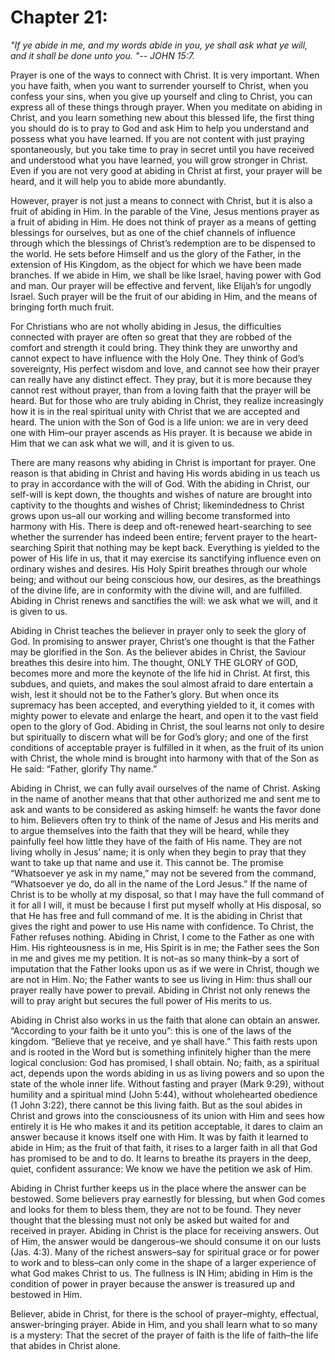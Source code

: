 # Chapter 21:

_"If ye abide in me, and my words abide in you, ye shall ask what ye will, and it shall be done unto you. "-- JOHN 15:7._

Prayer is one of the ways to connect with Christ. It is very important. When you have faith, when you want to surrender yourself to Christ, when you confess your sins, when you give up yourself and cling to Christ, you can express all of these things through prayer. When you meditate on abiding in Christ, and you learn something new about this blessed life, the first thing you should do is to pray to God and ask Him to help you understand and possess what you have learned. If you are not content with just praying spontaneously, but you take time to pray in secret until you have received and understood what you have learned, you will grow stronger in Christ. Even if you are not very good at abiding in Christ at first, your prayer will be heard, and it will help you to abide more abundantly.

However, prayer is not just a means to connect with Christ, but it is also a fruit of abiding in Him. In the parable of the Vine, Jesus mentions prayer as a fruit of abiding in Him. He does not think of prayer as a means of getting blessings for ourselves, but as one of the chief channels of influence through which the blessings of Christ’s redemption are to be dispensed to the world. He sets before Himself and us the glory of the Father, in the extension of His Kingdom, as the object for which we have been made branches. If we abide in Him, we shall be like Israel, having power with God and man. Our prayer will be effective and fervent, like Elijah’s for ungodly Israel. Such prayer will be the fruit of our abiding in Him, and the means of bringing forth much fruit.

For Christians who are not wholly abiding in Jesus, the difficulties connected with prayer are often so great that they are robbed of the comfort and strength it could bring. They think they are unworthy and cannot expect to have influence with the Holy One. They think of God’s sovereignty, His perfect wisdom and love, and cannot see how their prayer can really have any distinct effect. They pray, but it is more because they cannot rest without prayer, than from a loving faith that the prayer will be heard. But for those who are truly abiding in Christ, they realize increasingly how it is in the real spiritual unity with Christ that we are accepted and heard. The union with the Son of God is a life union: we are in very deed one with Him–our prayer ascends as His prayer. It is because we abide in Him that we can ask what we will, and it is given to us.

There are many reasons why abiding in Christ is important for prayer. One reason is that abiding in Christ and having His words abiding in us teach us to pray in accordance with the will of God. With the abiding in Christ, our self-will is kept down, the thoughts and wishes of nature are brought into captivity to the thoughts and wishes of Christ; likemindedness to Christ grows upon us–all our working and willing become transformed into harmony with His. There is deep and oft-renewed heart-searching to see whether the surrender has indeed been entire; fervent prayer to the heart-searching Spirit that nothing may be kept back. Everything is yielded to the power of His life in us, that it may exercise its sanctifying influence even on ordinary wishes and desires. His Holy Spirit breathes through our whole being; and without our being conscious how, our desires, as the breathings of the divine life, are in conformity with the divine will, and are fulfilled. Abiding in Christ renews and sanctifies the will: we ask what we will, and it is given to us.

Abiding in Christ teaches the believer in prayer only to seek the glory of God. In promising to answer prayer, Christ’s one thought is that the Father may be glorified in the Son. As the believer abides in Christ, the Saviour breathes this desire into him. The thought, ONLY THE GLORY of GOD, becomes more and more the keynote of the life hid in Christ. At first, this subdues, and quiets, and makes the soul almost afraid to dare entertain a wish, lest it should not be to the Father’s glory. But when once its supremacy has been accepted, and everything yielded to it, it comes with mighty power to elevate and enlarge the heart, and open it to the vast field open to the glory of God. Abiding in Christ, the soul learns not only to desire but spiritually to discern what will be for God’s glory; and one of the first conditions of acceptable prayer is fulfilled in it when, as the fruit of its union with Christ, the whole mind is brought into harmony with that of the Son as He said: “Father, glorify Thy name.”

Abiding in Christ, we can fully avail ourselves of the name of Christ. Asking in the name of another means that that other authorized me and sent me to ask and wants to be considered as asking himself: he wants the favor done to him. Believers often try to think of the name of Jesus and His merits and to argue themselves into the faith that they will be heard, while they painfully feel how little they have of the faith of His name. They are not living wholly in Jesus’ name; it is only when they begin to pray that they want to take up that name and use it. This cannot be. The promise “Whatsoever ye ask in my name,” may not be severed from the command, “Whatsoever ye do, do all in the name of the Lord Jesus.” If the name of Christ is to be wholly at my disposal, so that I may have the full command of it for all I will, it must be because I first put myself wholly at His disposal, so that He has free and full command of me. It is the abiding in Christ that gives the right and power to use His name with confidence. To Christ, the Father refuses nothing. Abiding in Christ, I come to the Father as one with Him. His righteousness is in me, His Spirit is in me; the Father sees the Son in me and gives me my petition. It is not–as so many think–by a sort of imputation that the Father looks upon us as if we were in Christ, though we are not in Him. No; the Father wants to see us living in Him: thus shall our prayer really have power to prevail. Abiding in Christ not only renews the will to pray aright but secures the full power of His merits to us.

Abiding in Christ also works in us the faith that alone can obtain an answer. “According to your faith be it unto you”: this is one of the laws of the kingdom. “Believe that ye receive, and ye shall have.” This faith rests upon and is rooted in the Word but is something infinitely higher than the mere logical conclusion: God has promised, I shall obtain. No; faith, as a spiritual act, depends upon the words abiding in us as living powers and so upon the state of the whole inner life. Without fasting and prayer (Mark 9:29), without humility and a spiritual mind (John 5:44), without wholehearted obedience (1 John 3:22), there cannot be this living faith. But as the soul abides in Christ and grows into the consciousness of its union with Him and sees how entirely it is He who makes it and its petition acceptable, it dares to claim an answer because it knows itself one with Him. It was by faith it learned to abide in Him; as the fruit of that faith, it rises to a larger faith in all that God has promised to be and to do. It learns to breathe its prayers in the deep, quiet, confident assurance: We know we have the petition we ask of Him.

Abiding in Christ further keeps us in the place where the answer can be bestowed. Some believers pray earnestly for blessing, but when God comes and looks for them to bless them, they are not to be found. They never thought that the blessing must not only be asked but waited for and received in prayer. Abiding in Christ is the place for receiving answers. Out of Him, the answer would be dangerous–we should consume it on our lusts (Jas. 4:3). Many of the richest answers–say for spiritual grace or for power to work and to bless–can only come in the shape of a larger experience of what God makes Christ to us. The fullness is IN Him; abiding in Him is the condition of power in prayer because the answer is treasured up and bestowed in Him.

Believer, abide in Christ, for there is the school of prayer–mighty, effectual, answer-bringing prayer. Abide in Him, and you shall learn what to so many is a mystery: That the secret of the prayer of faith is the life of faith–the life that abides in Christ alone.
